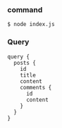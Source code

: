 ### command
```
$ node index.js
```

### Query
```
query {
  posts {
    id
    title
    content
    comments {
      id
      content
    }
  }
}
```
